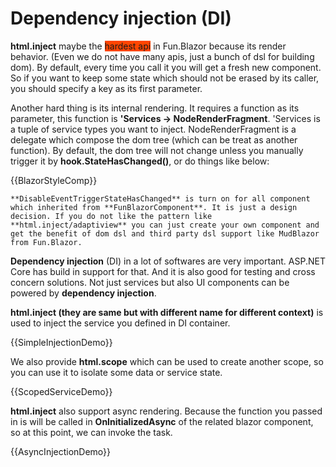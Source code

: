 # Dependency injection (DI)

**html.inject** maybe the <span style="background:orangered">hardest api</span> in Fun.Blazor because its render behavior. (Even we do not have many apis, just a bunch of dsl for building dom). By default, every time you call it you will get a fresh new component. So if you want to keep some state which should not be erased by its caller, you should specify a key as its first parameter.

Another hard thing is its internal rendering. It requires a function as its parameter, this function is **'Services -> NodeRenderFragment**. 'Services is a tuple of service types you want to inject. NodeRenderFragment is a delegate which compose the dom tree (which can be treat as another function). By default, the dom tree will not change unless you manually trigger it by **hook.StateHasChanged()**, or do things like below:

{{BlazorStyleComp}}


    **DisableEventTriggerStateHasChanged** is turn on for all component which inherited from **FunBlazorComponent**. It is just a design decision. If you do not like the pattern like **html.inject/adaptiview** you can just create your own component and get the benefit of dom dsl and third party dsl support like MudBlazor from Fun.Blazor.


**Dependency injection** (DI) in a lot of softwares are very important. ASP.NET Core has build in support for that. And it is also good for testing and cross concern solutions. Not just services but also UI components can be powered by **dependency injection**.

**html.inject (they are same but with different name for different context)** is used to inject the service you defined in DI container.

{{SimpleInjectionDemo}}

We also provide **html.scope** which can be used to create another scope, so you can use it to isolate some data or service state.

{{ScopedServiceDemo}}

**html.inject** also support async rendering. Because the function you passed in is will be called in **OnInitializedAsync** of the related blazor component, so at this point, we can invoke the task.

{{AsyncInjectionDemo}}